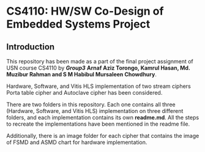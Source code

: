 # CS4110: HW/SW Co-Design of Embedded Systems Project


## Introduction
This repository has been made as a part of the final project assignment of USN course CS4110 by ***Group3***
**Arnaf Aziz Torongo, Kamrul Hasan, Md. Muzibur Rahman and S M Habibul Mursaleen Chowdhury**.

Hardware, Software, and Vitis HLS implementation of two stream ciphers Porta table cipher and Autoclave cipher has been considered.

There are two folders in this repository. Each one contains all three (Hardware, Software, and Vitis HLS) implementation on three different folders, and each implementation contains its own **readme.md**. All the steps to recreate the implementations have been mentioned in the readme file.

Additionally, there is an image folder for each cipher that contains the image of FSMD and ASMD chart for hardware implementation.
